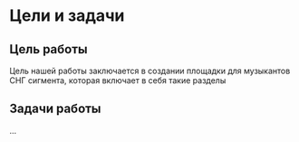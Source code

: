 ﻿# Цели и задачи
## Цель работы
Цель нашей работы заключается в создании площадки для музыкантов СНГ сигмента, которая включает в себя такие разделы

## Задачи работы
...